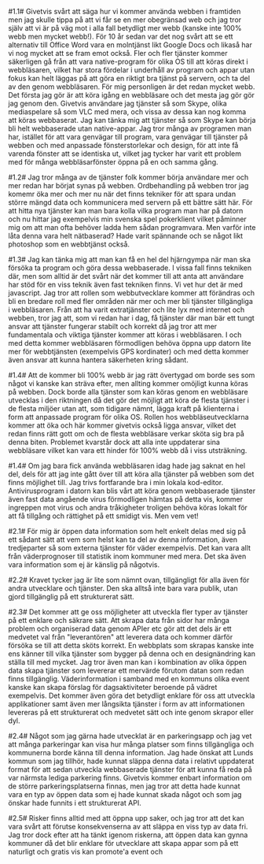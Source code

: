 #1.1#
Givetvis svårt att säga hur vi kommer använda webben i framtiden men jag skulle tippa på att vi får se en mer obegränsad web och jag tror själv att vi är på väg mot i alla fall betydligt mer webb (kanske inte 100% webb men mycket webb!). För 10 år sedan var det nog svårt att se ett alternativ till Office Word vara en molntjänst likt Google Docs och likaså har vi nog mycket att se fram emot också. Fler och fler tjänster kommer säkerligen gå från att vara native-program för olika OS till att köras direkt i webbläsaren, vilket har stora fördelar i underhåll av program och appar utan fokus kan helt läggas på att göra en riktigt bra tjänst på servern, och ta del av den genom webbläsaren.
För mig personligen är det redan mycket webb. Det första jag gör är att köra igång en webbläsare och det mesta jag gör gör jag genom den. Givetvis användare jag tjänster så som Skype, olika mediaspelare så som VLC med mera, och vissa av dessa kan nog komma att köras webbaserat. Jag kan tänka mig att tjänster så som Skype kan börja bli helt webbaserade utan native-appar. Jag tror många av programen man har, istället för att vara genvägar till program, vara genvägar till tjänster på webben och med anpassade fönsterstorlekar och design, för att inte få varenda fönster att se identiska ut, vilket jag tycker har varit ett problem med för många webbläsarfönster öppna på en och samma gång.

#1.2#
Jag tror många av de tjänster folk kommer börja användare mer och mer redan har börjat synas på webben. Ordbehandling på webben tror jag komemr öka mer och mer nu när det finns tekniker för att spara undan större mängd data och kommunicera med servern på ett bättre sätt här. För att hitta nya tjänster kan man bara kolla vilka program man har på datorn och nu hittar jag exempelvis min svenska spel pokerklient vilket påminner mig om att man ofta behöver ladda hem sådan programvara. Men varför inte låta denna vara helt nätbaserad? Hade varit spännande och se något likt photoshop som en webbtjänst också.

#1.3#
Jag kan tänka mig att man kan få en hel del hjärngympa när man ska försöka ta program och göra dessa webbaserade. I vissa fall finns tekniken där, men som alltid är det svårt när det kommer till att anta att användare har stöd för en viss teknik även fast tekniken finns. Vi vet hur det är med javascript. Jag tror att rollen som webbutvecklare kommer att förändras och bli en bredare roll med fler områden när mer och mer bli tjänster tillgängliga i webbläsaren. Från att ha varit extratjänster och lite lyx med internet och webben, tror jag att, som vi redan har i dag, få tjänster där man bär ett tungt ansvar att tjänster fungerar stabilt och korrekt då jag tror att mer fundamentala och viktiga tjänster kommer att köras i webbläsaren. I och med detta kommer webbläsaren förmodligen behöva öppna upp datorn lite mer för webbtjänsten (exempelvis GPS kordinater) och med detta kommer även ansvar att kunna hantera säkerheten kring sådant.


#1.4#
Att de kommer bli 100% webb är jag rätt övertygad om borde ses som något vi kanske kan sträva efter, men allting kommer omöjligt kunna köras på webben. Dock borde alla tjänster som kan köras genom en webbläsare utvecklas i den riktningen då det gör det möjligt att köra de flesta tjänster i de flesta miljöer utan att, som tidigare nämnt, lägga kraft på klienterna i form att anpassade program för olika OS. Rollen hos webbläseutvecklarna kommer att öka och här kommer givetvis också ligga ansvar, vilket det redan finns rätt gott om och de flesta webbläsare verkar sköta sig bra på denna biten. Problemet kvarstår dock att alla inte uppdaterar sina webbläsare vilket kan vara ett hinder för 100% webb då i viss utsträkning.

#1.4#
Om jag bara fick använda webbläsaren idag hade jag saknat en hel del, dels för att jag inte gått över till att köra alla tjänster på webben som det finns möjlighet till. Jag trivs fortfarande bra i min lokala kod-editor. Antivirusprogram i datorn kan blis vårt att köra genom webbaserade tjänster även fast data angående virus förmodligen hämtas på detta vis, kommer ingreppen mot virus och andra tråkigheter troligen behöva köras lokalt för att få tillgång och rättighet på ett smidigt vis. Men vem vet!


#2.1#
För mig är öppen data information som helt enkelt delas med sig på ett sådant sätt att vem som helst kan ta del av denna information, även tredjeparter så som externa tjänster för väder exempelvis. Det kan vara allt från väderprognoser till statistik inom kommuner med mera. Det ska även vara information som ej är känslig på någotvis.

#2.2#
Kravet tycker jag är lite som nämnt ovan, tillgängligt för alla även för andra utvecklare och tjänster. Den ska alltså inte bara vara publik, utan gjord tillgänglig på ett strukturerat sätt.

#2.3#
Det kommer att ge oss möjligheter att utveckla fler typer av tjänster på ett enklare och säkrare sätt. Att skrapa data från sidor har många problem och organiserad data genom APIer etc gör att det dels är ett medvetet val från "leverantören" att leverera data och kommer därför försöka se till att detta sköts korrekt. En webbplats som skrapas kanske inte ens känner till vilka tjänster som bygger på denna och en designändring kan ställa till med mycket.
Jag tror även man kan i kombination av olika öppen data skapa tjänster som levererar ett mervärde förutom datan som redan finns tillgänglig. Väderinformation i samband med en kommuns olika event kanske kan skapa förslag för dagsaktiviteter beroende på vädret exempelvis. Det kommer även göra det betydligt enklare för oss att utveckla applikationer samt även mer långsikta tjänster i form av att informationen levereras på ett strukturerat och medvetet sätt och inte genom skrapor eller dyl.

#2.4#
Något som jag gärna hade utvecklat är en parkeringsapp och jag vet att många parkeringar kan visa hur många platser som finns tillgängliga och kommunerna borde känna till denna information. Jag hade önskat att Lunds kommun som jag tillhör, hade kunnat släppa denna data i relativt uppdaterat format för att sedan utveckla webbaserade tjänster för att kunna få reda på var närmsta lediga parkering finns. Givetvis kommer enbart information om de större parkeringsplatserna finnas, men jag tror att detta hade kunnat vara en typ av öppen data som ej hade kunnat skada något och som jag önskar hade funnits i ett strukturerat API.

#2.5#
Risker finns alltid med att öppna upp saker, och jag tror att det kan vara svårt att förutse konsekvenserna av att släppa en viss typ av data fri. Jag tror dock efter att ha tänkt igenom riskerna, att öppen data kan gynna kommuner då det blir enklare för utvecklare att skapa appar som på ett naturligt och gratis vis kan promote'a event och
